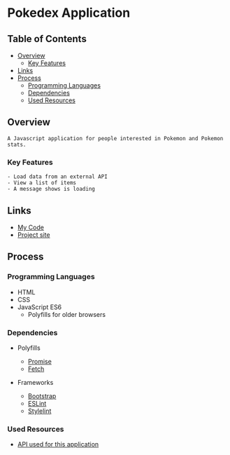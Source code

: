 # Pokedex Application


## Table of Contents

- [Overview](#overview)
   - [Key Features](#key-features)
- [Links](#links)
- [Process](#process)
   - [Programming Languages](#programming-languages)
   - [Dependencies](#dependencies)
   - [Used Resources](#used-resources)

## Overview
    A Javascript application for people interested in Pokemon and Pokemon stats.

 ### Key Features
    - Load data from an external API
    - View a list of items
    - A message shows is loading

## Links

- [My Code](https://github.com/Yafet4275/Portfolio)
- [Project site](https://yafet4275.github.io/Portfolio/)

## Process

### Programming Languages

- HTML
- CSS
- JavaScript ES6
   - Polyfills for older browsers


### Dependencies

- Polyfills
   - [Promise](https://raw.githubusercontent.com/taylorhakes/promise-polyfill/master/dist/polyfill.js)
   - [Fetch](https://github.com/github/fetch/blob/master/fetch.js)


- Frameworks

   - [Bootstrap](https://getbootstrap.com/)
   - [ESLint](https://eslint.org/docs/latest/)
   - [Stylelint](https://gist.github.com/mydea/8a5c49b2a13320871ab29eb88a0e7d37)





### Used Resources

- [API used for this application](https://pokeapi.co/api/v2/pokemon/)
 
